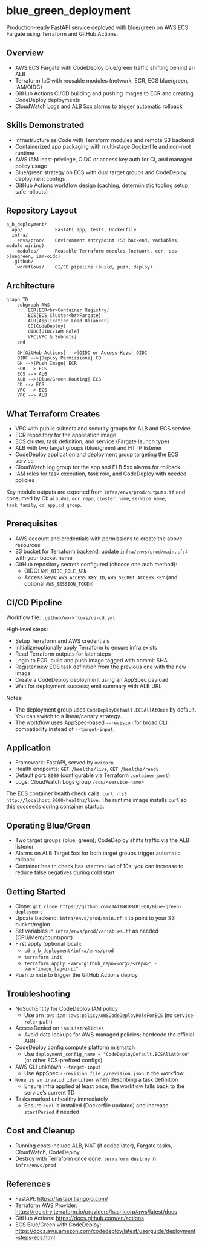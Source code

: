 # blue_green_deployment

Production‑ready FastAPI service deployed with blue/green on AWS ECS Fargate using Terraform and GitHub Actions.

## Overview

- AWS ECS Fargate with CodeDeploy blue/green traffic shifting behind an ALB
- Terraform IaC with reusable modules (network, ECR, ECS blue/green, IAM/OIDC)
- GitHub Actions CI/CD building and pushing images to ECR and creating CodeDeploy deployments
- CloudWatch Logs and ALB 5xx alarms to trigger automatic rollback

## Skills Demonstrated

- Infrastructure as Code with Terraform modules and remote S3 backend
- Containerized app packaging with multi‑stage Dockerfile and non‑root runtime
- AWS IAM least‑privilege, OIDC or access key auth for CI, and managed policy usage
- Blue/green strategy on ECS with dual target groups and CodeDeploy deployment configs
- GitHub Actions workflow design (caching, deterministic tooling setup, safe rollouts)

## Repository Layout

```
a_b_deployment/
  app/            FastAPI app, tests, Dockerfile
  infra/
    envs/prod/    Environment entrypoint (S3 backend, variables, module wiring)
    modules/      Reusable Terraform modules (network, ecr, ecs-bluegreen, iam-oidc)
  .github/
    workflows/    CI/CD pipeline (build, push, deploy)
```

## Architecture

```mermaid
graph TD
    subgraph AWS
        ECR[ECR<br>Container Registry]
        ECS[ECS Cluster<br>Fargate]
        ALB[Application Load Balancer]
        CD[CodeDeploy]
        OIDC[OIDC/IAM Role]
        VPC[VPC & Subnets]
    end

    GH[GitHub Actions] -->|OIDC or Access Keys| OIDC
    OIDC -->|Deploy Permissions| CD
    GH -->|Push Image| ECR
    ECR --> ECS
    ECS --> ALB
    ALB -->|Blue/Green Routing| ECS
    CD --> ECS
    VPC --> ECS
    VPC --> ALB
```

## What Terraform Creates

- VPC with public subnets and security groups for ALB and ECS service
- ECR repository for the application image
- ECS cluster, task definition, and service (Fargate launch type)
- ALB with two target groups (blue/green) and HTTP listener
- CodeDeploy application and deployment group targeting the ECS service
- CloudWatch log group for the app and ELB 5xx alarms for rollback
- IAM roles for task execution, task role, and CodeDeploy with needed policies

Key module outputs are exported from `infra/envs/prod/outputs.tf` and consumed by CI: `alb_dns`, `ecr_repo`, `cluster_name`, `service_name`, `task_family`, `cd_app`, `cd_group`.

## Prerequisites

- AWS account and credentials with permissions to create the above resources
- S3 bucket for Terraform backend; update `infra/envs/prod/main.tf:4` with your bucket name
- GitHub repository secrets configured (choose one auth method):
  - OIDC: `AWS_OIDC_ROLE_ARN`
  - Access keys: `AWS_ACCESS_KEY_ID`, `AWS_SECRET_ACCESS_KEY` (and optional `AWS_SESSION_TOKEN`)

## CI/CD Pipeline

Workflow file: `.github/workflows/ci-cd.yml`

High‑level steps:
- Setup Terraform and AWS credentials
- Initialize/optionally apply Terraform to ensure infra exists
- Read Terraform outputs for later steps
- Login to ECR, build and push image tagged with commit SHA
- Register new ECS task definition from the previous one with the new image
- Create a CodeDeploy deployment using an AppSpec payload
- Wait for deployment success; emit summary with ALB URL

Notes:
- The deployment group uses `CodeDeployDefault.ECSAllAtOnce` by default. You can switch to a linear/canary strategy.
- The workflow uses AppSpec‑based `--revision` for broad CLI compatibility instead of `--target-input`.

## Application

- Framework: FastAPI, served by `uvicorn`
- Health endpoints: `GET /healthz/live`, `GET /healthz/ready`
- Default port: `8000` (configurable via Terraform `container_port`)
- Logs: CloudWatch Logs group `/ecs/<service-name>`

The ECS container health check calls: `curl -fsS http://localhost:8000/healthz/live`. The runtime image installs `curl` so this succeeds during container startup.

## Operating Blue/Green

- Two target groups (blue, green); CodeDeploy shifts traffic via the ALB listener
- Alarms on ALB Target 5xx for both target groups trigger automatic rollback
- Container health check has `startPeriod` of 10s; you can increase to reduce false negatives during cold start

## Getting Started

- Clone: `git clone https://github.com/JATINKUMAR1008/Blue-green-deployemnt`
- Update backend: `infra/envs/prod/main.tf:4` to point to your S3 bucket/region
- Set variables in `infra/envs/prod/variables.tf` as needed (CPU/Mem/count/port)
- First apply (optional local):
  - `cd a_b_deployment/infra/envs/prod`
  - `terraform init`
  - `terraform apply -var="github_repo=<org>/<repo>" -var="image_tag=init"`
- Push to `main` to trigger the GitHub Actions deploy

## Troubleshooting

- NoSuchEntity for CodeDeploy IAM policy
  - Use `arn:aws:iam::aws:policy/AWSCodeDeployRoleForECS` (no `service-role/` path)
- AccessDenied on `iam:ListPolicies`
  - Avoid data lookups for AWS‑managed policies; hardcode the official ARN
- CodeDeploy config compute platform mismatch
  - Use `deployment_config_name = "CodeDeployDefault.ECSAllAtOnce"` (or other ECS‑prefixed configs)
- AWS CLI unknown `--target-input`
  - Use AppSpec `--revision file://revision.json` in the workflow
- `None is an invalid identifier` when describing a task definition
  - Ensure infra applied at least once; the workflow falls back to the service’s current TD
- Tasks marked unhealthy immediately
  - Ensure `curl` is installed (Dockerfile updated) and increase `startPeriod` if needed

## Cost and Cleanup

- Running costs include ALB, NAT (if added later), Fargate tasks, CloudWatch, CodeDeploy
- Destroy with Terraform once done: `terraform destroy` in `infra/envs/prod`

## References

- FastAPI: https://fastapi.tiangolo.com/
- Terraform AWS Provider: https://registry.terraform.io/providers/hashicorp/aws/latest/docs
- GitHub Actions: https://docs.github.com/en/actions
- ECS Blue/Green with CodeDeploy: https://docs.aws.amazon.com/codedeploy/latest/userguide/deployment-steps-ecs.html
